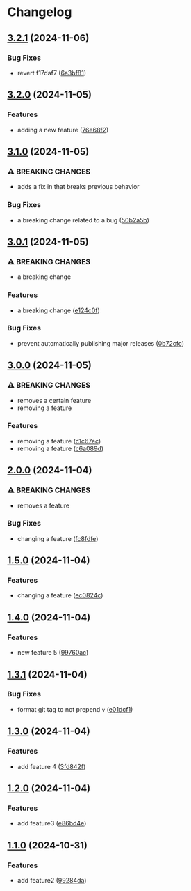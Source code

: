 # Changelog

## [3.2.1](https://github.com/sherwinski/automated-release-npm/compare/3.2.0...3.2.1) (2024-11-06)

### Bug Fixes

* revert f17daf7 ([6a3bf81](https://github.com/sherwinski/automated-release-npm/commit/6a3bf81229a462b091ba654e2f5389d736708460))

## [3.2.0](https://github.com/sherwinski/automated-release-npm/compare/3.1.0...3.2.0) (2024-11-05)

### Features

* adding a new feature ([76e68f2](https://github.com/sherwinski/automated-release-npm/commit/76e68f2c851dd25613f1639af87b97e9ca166df0))

## [3.1.0](https://github.com/sherwinski/automated-release-npm/compare/3.0.1...3.1.0) (2024-11-05)

### ⚠ BREAKING CHANGES

* adds a fix in that breaks previous behavior

### Bug Fixes

* a breaking change related to a bug ([50b2a5b](https://github.com/sherwinski/automated-release-npm/commit/50b2a5ba3d7acf3e1fbfeb6125d8dcbf9d5fb741))

## [3.0.1](https://github.com/sherwinski/automated-release-npm/compare/3.0.0...3.0.1) (2024-11-05)

### ⚠ BREAKING CHANGES

* a breaking change

### Features

* a breaking change ([e124c0f](https://github.com/sherwinski/automated-release-npm/commit/e124c0fce0e228fc35040619e54ca7f6b6466ceb))

### Bug Fixes

* prevent automatically publishing major releases ([0b72cfc](https://github.com/sherwinski/automated-release-npm/commit/0b72cfc1b870602ca59beb56f0cd3dff5e8abd33))

## [3.0.0](https://github.com/sherwinski/automated-release-npm/compare/2.0.0...3.0.0) (2024-11-05)

### ⚠ BREAKING CHANGES

* removes a certain feature
* removing a feature

### Features

* removing a feature ([c1c67ec](https://github.com/sherwinski/automated-release-npm/commit/c1c67ec8b8b7c84da2a1dc48c7da43dc024b1711))
* removing a feature ([c6a089d](https://github.com/sherwinski/automated-release-npm/commit/c6a089d6b8678e34a435468ee09488a40664c5a8))

## [2.0.0](https://github.com/sherwinski/automated-release-npm/compare/1.5.0...2.0.0) (2024-11-04)

### ⚠ BREAKING CHANGES

* removes a feature

### Bug Fixes

* changing a feature ([fc8fdfe](https://github.com/sherwinski/automated-release-npm/commit/fc8fdfea0729b2bfb03cc904f9b8a0cf6aa73d21))

## [1.5.0](https://github.com/sherwinski/automated-release-npm/compare/1.4.0...1.5.0) (2024-11-04)

### Features

* changing a feature ([ec0824c](https://github.com/sherwinski/automated-release-npm/commit/ec0824c2ebd21a221a1a67ee0e30fd64a5f93ec4))

## [1.4.0](https://github.com/sherwinski/automated-release-npm/compare/1.3.1...1.4.0) (2024-11-04)

### Features

* new feature 5 ([99760ac](https://github.com/sherwinski/automated-release-npm/commit/99760ac4655cc7c06ecb9b4d91de8d463fb49841))

## [1.3.1](https://github.com/sherwinski/automated-release-npm/compare/v1.3.0...1.3.1) (2024-11-04)

### Bug Fixes

* format git tag to not prepend `v` ([e01dcf1](https://github.com/sherwinski/automated-release-npm/commit/e01dcf1fdba05c56cc78c9e4d65b1f6b067a2b5c))

## [1.3.0](https://github.com/sherwinski/automated-release-npm/compare/v1.2.0...v1.3.0) (2024-11-04)

### Features

* add feature 4 ([3fd842f](https://github.com/sherwinski/automated-release-npm/commit/3fd842f42313f938c7eca98880d6feb72351aae4))

## [1.2.0](https://github.com/sherwinski/automated-release-npm/compare/v1.1.0...v1.2.0) (2024-11-04)

### Features

* add feature3 ([e86bd4e](https://github.com/sherwinski/automated-release-npm/commit/e86bd4e7d26d295a9cab64bfdaeeed3d6049a860))

## [1.1.0](https://github.com/sherwinski/automated-release-npm/compare/v1.0.0...v1.1.0) (2024-10-31)

### Features

* add feature2 ([99284da](https://github.com/sherwinski/automated-release-npm/commit/99284da6950fa0042fb7a148e70cf52e96e0a1c6))
